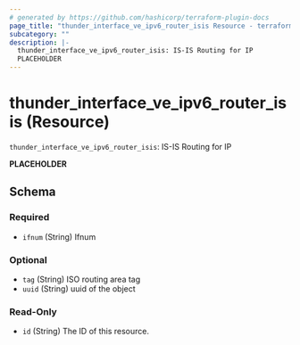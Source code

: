 ```yaml
---
# generated by https://github.com/hashicorp/terraform-plugin-docs
page_title: "thunder_interface_ve_ipv6_router_isis Resource - terraform-provider-thunder"
subcategory: ""
description: |-
  thunder_interface_ve_ipv6_router_isis: IS-IS Routing for IP
  PLACEHOLDER
---
```


# thunder_interface_ve_ipv6_router_isis (Resource)

`thunder_interface_ve_ipv6_router_isis`: IS-IS Routing for IP

__PLACEHOLDER__



<!-- schema generated by tfplugindocs -->
## Schema

### Required

- `ifnum` (String) Ifnum

### Optional

- `tag` (String) ISO routing area tag
- `uuid` (String) uuid of the object

### Read-Only

- `id` (String) The ID of this resource.


